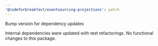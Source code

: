 ```yaml
---
'@codeforbreakfast/eventsourcing-projections': patch
---
```


Bump version for dependency updates

Internal dependencies were updated with test refactorings. No functional changes to this package.
